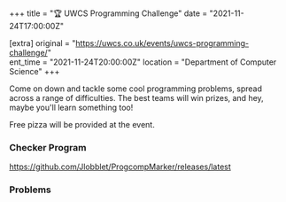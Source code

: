 +++
title = "🏆 UWCS Programming Challenge"
date = "2021-11-24T17:00:00Z"

[extra]
original = "https://uwcs.co.uk/events/uwcs-programming-challenge/"    
ent_time = "2021-11-24T20:00:00Z"
location = "Department of Computer Science"
+++

Come on down and tackle some cool programming problems, spread across a range of difficulties. The best teams will win prizes, and hey, maybe you'll learn something too\!

Free pizza will be provided at the event.

### Checker Program
<https://github.com/Jlobblet/ProgcompMarker/releases/latest>

### Problems
